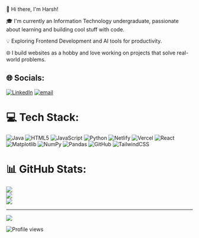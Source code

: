 👋 Hi there, I'm Harsh!

🎓 I'm currently an Information Technology undergraduate, passionate about learning and building cool stuff with code.

💡 Exploring Frontend Development and AI tools for productivity. 

🌐 I build websites as a hobby and love working on projects that solve real-world problems.  


## 🌐 Socials:
[![LinkedIn](https://img.shields.io/badge/LinkedIn-%230077B5.svg?logo=linkedin&logoColor=white)](https://linkedin.com/in/www.linkedin.com/in/khharsh) [![email](https://img.shields.io/badge/Email-D14836?logo=gmail&logoColor=white)](mailto:harsh06pb@gmail.com) 

# 💻 Tech Stack:
![Java](https://img.shields.io/badge/java-%23ED8B00.svg?style=for-the-badge&logo=openjdk&logoColor=white) ![HTML5](https://img.shields.io/badge/html5-%23E34F26.svg?style=for-the-badge&logo=html5&logoColor=white) ![JavaScript](https://img.shields.io/badge/javascript-%23323330.svg?style=for-the-badge&logo=javascript&logoColor=%23F7DF1E) ![Python](https://img.shields.io/badge/python-3670A0?style=for-the-badge&logo=python&logoColor=ffdd54) ![Netlify](https://img.shields.io/badge/netlify-%23000000.svg?style=for-the-badge&logo=netlify&logoColor=#00C7B7) ![Vercel](https://img.shields.io/badge/vercel-%23000000.svg?style=for-the-badge&logo=vercel&logoColor=white) ![React](https://img.shields.io/badge/react-%2320232a.svg?style=for-the-badge&logo=react&logoColor=%2361DAFB) ![Matplotlib](https://img.shields.io/badge/Matplotlib-%23ffffff.svg?style=for-the-badge&logo=Matplotlib&logoColor=black) ![NumPy](https://img.shields.io/badge/numpy-%23013243.svg?style=for-the-badge&logo=numpy&logoColor=white) ![Pandas](https://img.shields.io/badge/pandas-%23150458.svg?style=for-the-badge&logo=pandas&logoColor=white) ![GitHub](https://img.shields.io/badge/github-%23121011.svg?style=for-the-badge&logo=github&logoColor=white) ![TailwindCSS](https://img.shields.io/badge/tailwindcss-%2338B2AC.svg?style=for-the-badge&logo=tailwind-css&logoColor=white)
# 📊 GitHub Stats:
![](https://github-readme-stats.vercel.app/api?username=Harsh-KH-6&theme=merko&hide_border=false&include_all_commits=false&count_private=false)<br/>
![](https://nirzak-streak-stats.vercel.app/?user=Harsh-KH-6&theme=merko&hide_border=false)<br/>
![](https://github-readme-stats.vercel.app/api/top-langs/?username=Harsh-KH-6&theme=merko&hide_border=false&include_all_commits=false&count_private=false&layout=compact)

---
[![](https://visitcount.itsvg.in/api?id=Harsh-KH-6&icon=0&color=0)](https://visitcount.itsvg.in)

![Profile views](https://visitor-badge.laobi.icu/badge?page_id=Harsh-KH-6.Harsh-KH-6)

<!-- Proudly created with GPRM ( https://gprm.itsvg.in ) -->
